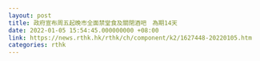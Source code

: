 ```yaml
---
layout: post
title: 政府宣布周五起晚市全面禁堂食及關閉酒吧　為期14天
date: 2022-01-05 15:54:45.000000000 +08:00
link: https://news.rthk.hk/rthk/ch/component/k2/1627448-20220105.htm
categories: rthk
---
```



